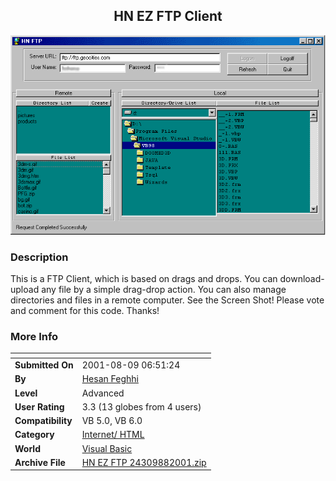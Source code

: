 ﻿<div align="center">

## HN EZ FTP Client

<img src="PIC200188232456796.gif">
</div>

### Description

This is a FTP Client, which is based on drags and drops. You can download-upload any file by a simple drag-drop action. You can also manage directories and files in a remote computer. See the Screen Shot! Please vote and comment for this code. Thanks!
 
### More Info
 


<span>             |<span>
---                |---
**Submitted On**   |2001-08-09 06:51:24
**By**             |[Hesan Feghhi](https://github.com/Planet-Source-Code/PSCIndex/blob/master/ByAuthor/hesan-feghhi.md)
**Level**          |Advanced
**User Rating**    |3.3 (13 globes from 4 users)
**Compatibility**  |VB 5\.0, VB 6\.0
**Category**       |[Internet/ HTML](https://github.com/Planet-Source-Code/PSCIndex/blob/master/ByCategory/internet-html__1-34.md)
**World**          |[Visual Basic](https://github.com/Planet-Source-Code/PSCIndex/blob/master/ByWorld/visual-basic.md)
**Archive File**   |[HN EZ FTP 24309882001\.zip](https://github.com/Planet-Source-Code/hesan-feghhi-hn-ez-ftp-client__1-26007/archive/master.zip)








